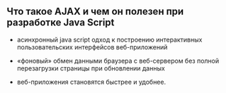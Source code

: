 ## Что такое AJAX и чем он полезен при разработке Java Script
</hr>

 - acинхронный java script одход к построению интерактивных пользовательских интерфейсов веб-приложений
 
- «фоновый» обмен данными браузера с веб-сервером без полной перезагрузки страницы при обновлении данных 

- веб-приложения становятся быстрее и удобнее.
